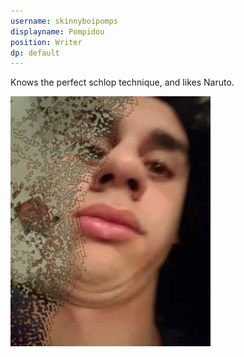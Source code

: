 ```yaml
---
username: skinnyboipomps
displayname: Pompidou
position: Writer
dp: default
---
```

Knows the perfect schlop technique, and likes Naruto.

![Phat necc fading.](/assets/images/user_dp/big-nuts-steph.jpg)